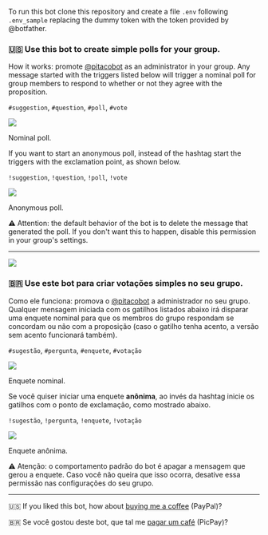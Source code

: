 

To run this bot clone this repository and create a file `.env` following `.env_sample` replacing the dummy token with the token provided by @botfather.

### 🇺🇸 Use this bot to create simple polls for your group.

How it works: promote [@pitacobot](https://t.me/pitacobot) as an administrator in your group. Any message started with the triggers listed below will trigger a nominal poll for group members to respond to whether or not they agree with the proposition.

`#suggestion`, `#question`, `#poll`, `#vote`

![](https://telegra.ph/file/20f62670707e10d9be58b.png)

Nominal poll.

If you want to start an anonymous poll, instead of the hashtag start the triggers with the exclamation point, as shown below.

`!suggestion`, `!question`, `!poll`, `!vote`

![](https://telegra.ph/file/2fdedba43efc84a435dbe.png)

Anonymous poll.

⚠️ Attention: the default behavior of the bot is to delete the message that generated the poll. If you don't want this to happen, disable this permission in your group's settings.

* * * * *

![](https://telegra.ph/file/c5ecf4b89b769c0eed5c4.png)

### 🇧🇷 Use este bot para criar votações simples no seu grupo.

Como ele funciona: promova o [@pitacobot](https://t.me/pitacobot) a administrador no seu grupo. Qualquer mensagem iniciada com os gatilhos listados abaixo irá disparar uma enquete nominal para que os membros do grupo respondam se concordam ou não com a proposição (caso o gatilho tenha acento, a versão sem acento funcionará também).

`#sugestão`, `#pergunta`, `#enquete`, `#votação`

![](https://telegra.ph/file/df69c3400bb8e554e3c28.png)

Enquete nominal.

Se você quiser iniciar uma enquete **anônima**, ao invés da hashtag inicie os gatilhos com o ponto de exclamação, como mostrado abaixo.

`!sugestão`, `!pergunta`, `!enquete`, `!votação`

![](https://telegra.ph/file/6a632939c92133ab75577.png)

Enquete anônima.

⚠️ Atenção: o comportamento padrão do bot é apagar a mensagem que gerou a enquete. Caso você não queira que isso ocorra, desative essa permissão nas configurações do seu grupo.

* * * * *

🇺🇸 ️If you liked this bot, how about [buying me a coffee](https://www.paypal.com/cgi-bin/webscr?cmd=_s-xclick&hosted_button_id=AUJW6TVC8KVTQ) (PayPal)?

🇧🇷 ️Se você gostou deste bot, que tal me [pagar um café](https://picpay.me/jvlianodorneles) (PicPay)?